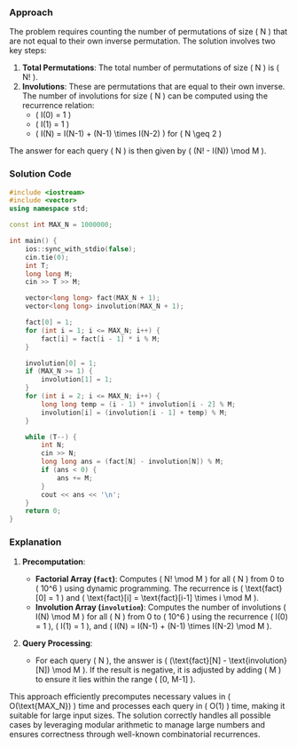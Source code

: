 ### Approach
The problem requires counting the number of permutations of size \( N \) that are not equal to their own inverse permutation. The solution involves two key steps:
1. **Total Permutations**: The total number of permutations of size \( N \) is \( N! \).
2. **Involutions**: These are permutations that are equal to their own inverse. The number of involutions for size \( N \) can be computed using the recurrence relation:
   - \( I(0) = 1 \)
   - \( I(1) = 1 \)
   - \( I(N) = I(N-1) + (N-1) \times I(N-2) \) for \( N \geq 2 \)

The answer for each query \( N \) is then given by \( (N! - I(N)) \mod M \).

### Solution Code
```cpp
#include <iostream>
#include <vector>
using namespace std;

const int MAX_N = 1000000;

int main() {
    ios::sync_with_stdio(false);
    cin.tie(0);
    int T;
    long long M;
    cin >> T >> M;

    vector<long long> fact(MAX_N + 1);
    vector<long long> involution(MAX_N + 1);

    fact[0] = 1;
    for (int i = 1; i <= MAX_N; i++) {
        fact[i] = fact[i - 1] * i % M;
    }

    involution[0] = 1;
    if (MAX_N >= 1) {
        involution[1] = 1;
    }
    for (int i = 2; i <= MAX_N; i++) {
        long long temp = (i - 1) * involution[i - 2] % M;
        involution[i] = (involution[i - 1] + temp) % M;
    }

    while (T--) {
        int N;
        cin >> N;
        long long ans = (fact[N] - involution[N]) % M;
        if (ans < 0) {
            ans += M;
        }
        cout << ans << '\n';
    }
    return 0;
}
```

### Explanation
1. **Precomputation**:
   - **Factorial Array (`fact`)**: Computes \( N! \mod M \) for all \( N \) from 0 to \( 10^6 \) using dynamic programming. The recurrence is \( \text{fact}[0] = 1 \) and \( \text{fact}[i] = \text{fact}[i-1] \times i \mod M \).
   - **Involution Array (`involution`)**: Computes the number of involutions \( I(N) \mod M \) for all \( N \) from 0 to \( 10^6 \) using the recurrence \( I(0) = 1 \), \( I(1) = 1 \), and \( I(N) = I(N-1) + (N-1) \times I(N-2) \mod M \).

2. **Query Processing**:
   - For each query \( N \), the answer is \( (\text{fact}[N] - \text{involution}[N]) \mod M \). If the result is negative, it is adjusted by adding \( M \) to ensure it lies within the range \( [0, M-1] \).

This approach efficiently precomputes necessary values in \( O(\text{MAX\_N}) \) time and processes each query in \( O(1) \) time, making it suitable for large input sizes. The solution correctly handles all possible cases by leveraging modular arithmetic to manage large numbers and ensures correctness through well-known combinatorial recurrences.